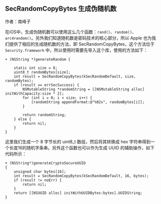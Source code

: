 ## SecRandomCopyBytes 生成伪随机数

作者：南峰子

在iOS中，生成伪随机数可以使用这么几个函数：`rand()`、`random()`、`arc4random()`。另外我们知道随机数是密码技术的核心部分，所以 Apple 也为我们提供了相应的生成随机数的方法，即 SecRandomCopyBytes，这个方法位于 `Security.framework` 中，所以使用时需要先导入这个库，使用的方法如下：

```objc
+ (NSString *)generateRandom {

    static int size = 8;
    uint8_t randomBytes[size];
    int result = SecRandomCopyBytes(kSecRandomDefault, size, randomBytes);
    if (result == errSecSuccess) {
        NSMutableString *randomString = [[NSMutableString alloc] initWithCapacity:size * 2];
        for (int i = 0; i < size; i++) {
            [randomString appendFormat:@"%02x", randomBytes[i]];
        }

        return randomString;
    } else {
        return nil;
    }
}
```

这里我们生成一个 8 字节长的 uint8_t 数组，然后将其转换成 hex 字符串得到一个长度16的随机字条串。另外这个函数也可以作为生成 UUID 的辅助操作，如下代码所示：

```objc
+ (NSString*)generateCryptoSecureUUID
{
    unsigned char bytes[16];
    int result = SecRandomCopyBytes(kSecRandomDefault, 16, bytes);
    if (result != noErr) {
        return nil;
    }
    return [[NSUUID alloc] initWithUUIDBytes:bytes].UUIDString;
}
```

